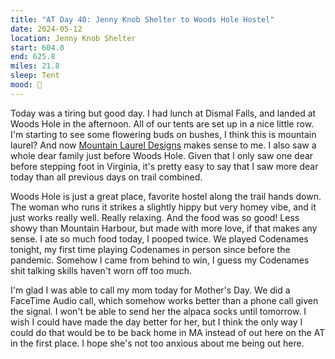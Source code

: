 ```yaml
---
title: "AT Day 40: Jenny Knob Shelter to Woods Hole Hostel"
date: 2024-05-12
location: Jenny Knob Shelter
start: 604.0
end: 625.8
miles: 21.8
sleep: Tent
mood: 🙂
---
```

Today was a tiring but good day. I had lunch at Dismal Falls, and landed at Woods Hole in the afternoon. All of our tents are set up in a nice little row. I'm starting to see some flowering buds on bushes, I think this is mountain laurel? And now [Mountain Laurel Designs](https://mountainlaureldesigns.com/) makes sense to me. I also saw a whole dear family just before Woods Hole. Given that I only saw one dear before stepping foot in Virginia, it's pretty easy to say that I saw more dear today than all previous days on trail combined.

Woods Hole is just a great place, favorite hostel along the trail hands down. The woman who runs it strikes a slightly hippy but very homey vibe, and it just works really well. Really relaxing. And the food was so good! Less showy than Mountain Harbour, but made with more love, if that makes any sense. I ate so much food today, I pooped twice. We played Codenames tonight, my first time playing Codenames in person since before the pandemic. Somehow I came from behind to win, I guess my Codenames shit talking skills haven't worn off too much.

I'm glad I was able to call my mom today for Mother's Day. We did a FaceTime Audio call, which somehow works better than a phone call given the signal. I won't be able to send her the alpaca socks until tomorrow. I wish I could have made the day better for her, but I think the only way I could do that would be to be back home in MA instead of out here on the AT in the first place. I hope she's not too anxious about me being out here.
